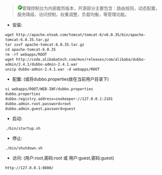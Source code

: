 > ![warning](../sources/images/check.gif)管理控制台为内部裁剪版本，开源部分主要包含：路由规则，动态配置，服务降级，访问控制，权重调整，负载均衡，等管理功能。

* 安装:

```shell
wget http://apache.etoak.com/tomcat/tomcat-6/v6.0.35/bin/apache-tomcat-6.0.35.tar.gz
tar zxvf apache-tomcat-6.0.35.tar.gz
cd apache-tomcat-6.0.35
rm -rf webapps/ROOT
wget http://code.alibabatech.com/mvn/releases/com/alibaba/dubbo-admin/2.4.1/dubbo-admin-2.4.1.war
unzip dubbo-admin-2.4.1.war -d webapps/ROOT
```

* 配置: (或将dubbo.properties放在当前用户目录下)

```shell
vi webapps/ROOT/WEB-INF/dubbo.properties
dubbo.properties
dubbo.registry.address=zookeeper://127.0.0.1:2181
dubbo.admin.root.password=root
dubbo.admin.guest.password=guest
```

* 启动:

```shell
./bin/startup.sh
```

* 停止:

```shell
./bin/shutdown.sh
```

* 访问: (用户:root,密码:root 或 用户:guest,密码:guest)

```
http://127.0.0.1:8080/
```
